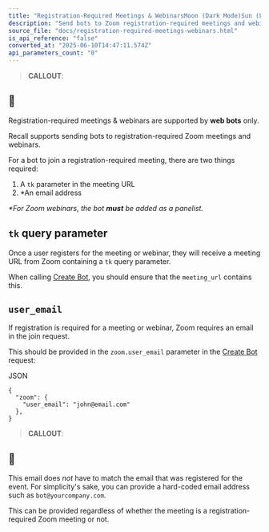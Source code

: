 ```yaml
---
title: "Registration-Required Meetings & WebinarsMoon (Dark Mode)Sun (Light Mode)"
description: "Send bots to Zoom registration-required meetings and webinars."
source_file: "docs/registration-required-meetings-webinars.html"
is_api_reference: "false"
converted_at: "2025-06-10T14:47:11.574Z"
api_parameters_count: "0"
---
```

> **CALLOUT**:

## 📘

Registration-required meetings & webinars are supported by **web bots** only.

Recall supports sending bots to registration-required Zoom meetings and webinars.

For a bot to join a registration-required meeting, there are two things required:

1.  A `tk` parameter in the meeting URL
2.  \*An email address

*\*For Zoom webinars, the bot **must** be added as a panelist.*

## `tk` query parameter

[](#tk-query-parameter)

Once a user registers for the meeting or webinar, they will receive a meeting URL from Zoom containing a `tk` query parameter.

When calling [Create Bot](/reference/bot_create.md), you should ensure that the `meeting_url` contains this.

## `user_email`

[](#user_email)

If registration is required for a meeting or webinar, Zoom requires an email in the join request.

This should be provided in the `zoom.user_email` parameter in the [Create Bot](/reference/bot_create.md) request:

JSON

```
{
  "zoom": {
    "user_email": "john@email.com"
  },
}

```

> **CALLOUT**:

## 📘

This email does *not* have to match the email that was registered for the event. For simplicity's sake, you can provide a hard-coded email address such as `bot@yourcompany.com`.

This can be provided regardless of whether the meeting is a registration-required Zoom meeting or not.
